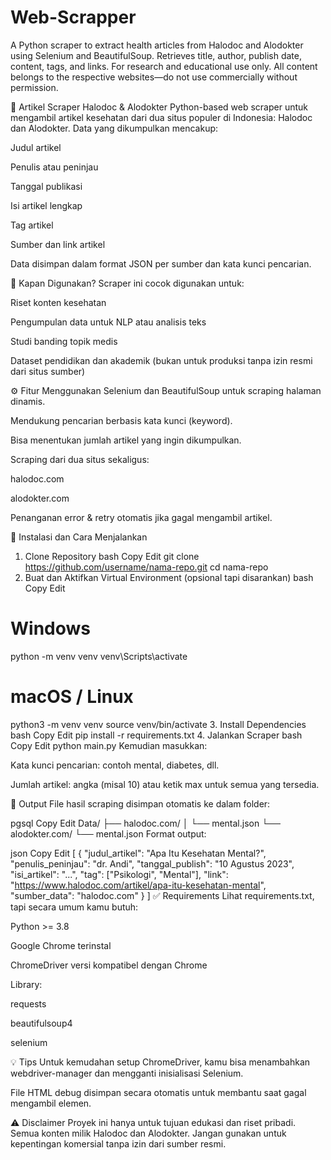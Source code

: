 # Web-Scrapper
A Python scraper to extract health articles from Halodoc and Alodokter using Selenium and BeautifulSoup. Retrieves title, author, publish date, content, tags, and links. For research and educational use only. All content belongs to the respective websites—do not use commercially without permission.


📰 Artikel Scraper Halodoc & Alodokter
Python-based web scraper untuk mengambil artikel kesehatan dari dua situs populer di Indonesia: Halodoc dan Alodokter. Data yang dikumpulkan mencakup:

Judul artikel

Penulis atau peninjau

Tanggal publikasi

Isi artikel lengkap

Tag artikel

Sumber dan link artikel

Data disimpan dalam format JSON per sumber dan kata kunci pencarian.

📅 Kapan Digunakan?
Scraper ini cocok digunakan untuk:

Riset konten kesehatan

Pengumpulan data untuk NLP atau analisis teks

Studi banding topik medis

Dataset pendidikan dan akademik (bukan untuk produksi tanpa izin resmi dari situs sumber)

⚙️ Fitur
Menggunakan Selenium dan BeautifulSoup untuk scraping halaman dinamis.

Mendukung pencarian berbasis kata kunci (keyword).

Bisa menentukan jumlah artikel yang ingin dikumpulkan.

Scraping dari dua situs sekaligus:

halodoc.com

alodokter.com

Penanganan error & retry otomatis jika gagal mengambil artikel.

🚀 Instalasi dan Cara Menjalankan
1. Clone Repository
bash
Copy
Edit
git clone https://github.com/username/nama-repo.git
cd nama-repo
2. Buat dan Aktifkan Virtual Environment (opsional tapi disarankan)
bash
Copy
Edit
# Windows
python -m venv venv
venv\Scripts\activate

# macOS / Linux
python3 -m venv venv
source venv/bin/activate
3. Install Dependencies
bash
Copy
Edit
pip install -r requirements.txt
4. Jalankan Scraper
bash
Copy
Edit
python main.py
Kemudian masukkan:

Kata kunci pencarian: contoh mental, diabetes, dll.

Jumlah artikel: angka (misal 10) atau ketik max untuk semua yang tersedia.

📁 Output
File hasil scraping disimpan otomatis ke dalam folder:

pgsql
Copy
Edit
Data/
  ├── halodoc.com/
  │     └── mental.json
  └── alodokter.com/
        └── mental.json
Format output:

json
Copy
Edit
[
  {
    "judul_artikel": "Apa Itu Kesehatan Mental?",
    "penulis_peninjau": "dr. Andi",
    "tanggal_publish": "10 Agustus 2023",
    "isi_artikel": "...",
    "tag": ["Psikologi", "Mental"],
    "link": "https://www.halodoc.com/artikel/apa-itu-kesehatan-mental",
    "sumber_data": "halodoc.com"
  }
]
✅ Requirements
Lihat requirements.txt, tapi secara umum kamu butuh:

Python >= 3.8

Google Chrome terinstal

ChromeDriver versi kompatibel dengan Chrome

Library:

requests

beautifulsoup4

selenium

💡 Tips
Untuk kemudahan setup ChromeDriver, kamu bisa menambahkan webdriver-manager dan mengganti inisialisasi Selenium.

File HTML debug disimpan secara otomatis untuk membantu saat gagal mengambil elemen.

⚠️ Disclaimer
Proyek ini hanya untuk tujuan edukasi dan riset pribadi. Semua konten milik Halodoc dan Alodokter. Jangan gunakan untuk kepentingan komersial tanpa izin dari sumber resmi.
